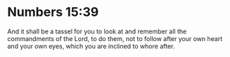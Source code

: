 # Numbers 15:39

And it shall be a tassel for you to look at and remember all the commandments of the Lord, to do them, not to follow after your own heart and your own eyes, which you are inclined to whore after.
